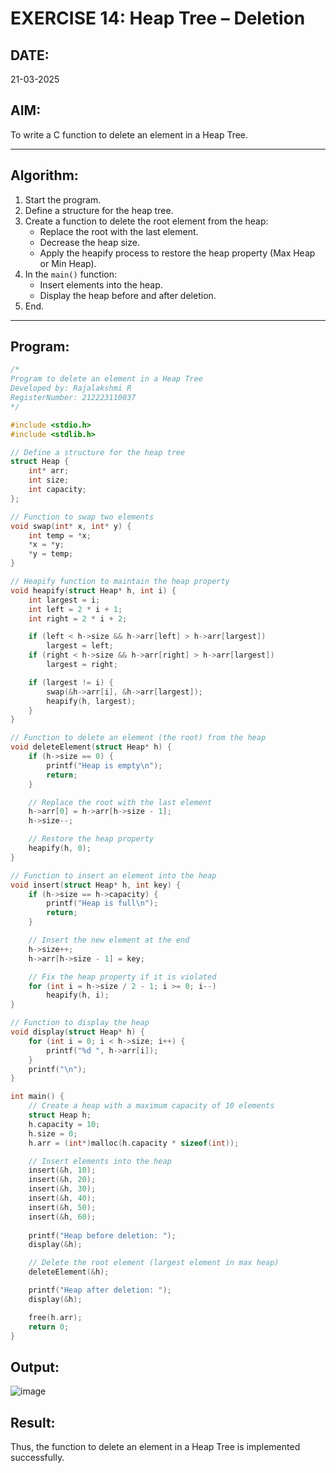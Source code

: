 # EXERCISE 14: Heap Tree – Deletion

## DATE:
21-03-2025

## AIM:
To write a C function to delete an element in a Heap Tree.

---

## Algorithm:
1. Start the program.
2. Define a structure for the heap tree.
3. Create a function to delete the root element from the heap:
   - Replace the root with the last element.
   - Decrease the heap size.
   - Apply the heapify process to restore the heap property (Max Heap or Min Heap).
4. In the `main()` function:
   - Insert elements into the heap.
   - Display the heap before and after deletion.
5. End.

---

## Program:
```c
/*
Program to delete an element in a Heap Tree
Developed by: Rajalakshmi R
RegisterNumber: 212223110037
*/

#include <stdio.h>
#include <stdlib.h>

// Define a structure for the heap tree
struct Heap {
    int* arr;
    int size;
    int capacity;
};

// Function to swap two elements
void swap(int* x, int* y) {
    int temp = *x;
    *x = *y;
    *y = temp;
}

// Heapify function to maintain the heap property
void heapify(struct Heap* h, int i) {
    int largest = i;
    int left = 2 * i + 1;
    int right = 2 * i + 2;

    if (left < h->size && h->arr[left] > h->arr[largest])
        largest = left;
    if (right < h->size && h->arr[right] > h->arr[largest])
        largest = right;

    if (largest != i) {
        swap(&h->arr[i], &h->arr[largest]);
        heapify(h, largest);
    }
}

// Function to delete an element (the root) from the heap
void deleteElement(struct Heap* h) {
    if (h->size == 0) {
        printf("Heap is empty\n");
        return;
    }

    // Replace the root with the last element
    h->arr[0] = h->arr[h->size - 1];
    h->size--;

    // Restore the heap property
    heapify(h, 0);
}

// Function to insert an element into the heap
void insert(struct Heap* h, int key) {
    if (h->size == h->capacity) {
        printf("Heap is full\n");
        return;
    }

    // Insert the new element at the end
    h->size++;
    h->arr[h->size - 1] = key;

    // Fix the heap property if it is violated
    for (int i = h->size / 2 - 1; i >= 0; i--)
        heapify(h, i);
}

// Function to display the heap
void display(struct Heap* h) {
    for (int i = 0; i < h->size; i++) {
        printf("%d ", h->arr[i]);
    }
    printf("\n");
}

int main() {
    // Create a heap with a maximum capacity of 10 elements
    struct Heap h;
    h.capacity = 10;
    h.size = 0;
    h.arr = (int*)malloc(h.capacity * sizeof(int));

    // Insert elements into the heap
    insert(&h, 10);
    insert(&h, 20);
    insert(&h, 30);
    insert(&h, 40);
    insert(&h, 50);
    insert(&h, 60);
    
    printf("Heap before deletion: ");
    display(&h);

    // Delete the root element (largest element in max heap)
    deleteElement(&h);

    printf("Heap after deletion: ");
    display(&h);

    free(h.arr);
    return 0;
}
```

## Output:

![image](https://github.com/user-attachments/assets/9540cbe5-974e-4afd-8dfb-05cf3f0f7142)



## Result:
Thus, the function to delete an element in a Heap Tree is implemented successfully.
